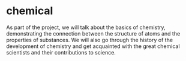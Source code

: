 # chemical
As part of the project, we will talk about the basics of chemistry, demonstrating the connection between the structure of atoms and the properties of substances. We will also go through the history of the development of chemistry and get acquainted with the great chemical scientists and their contributions to science.
